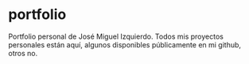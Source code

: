 # portfolio
Portfolio personal de José Miguel Izquierdo. Todos mis proyectos personales están aquí, algunos disponibles públicamente en mi github, otros no.
